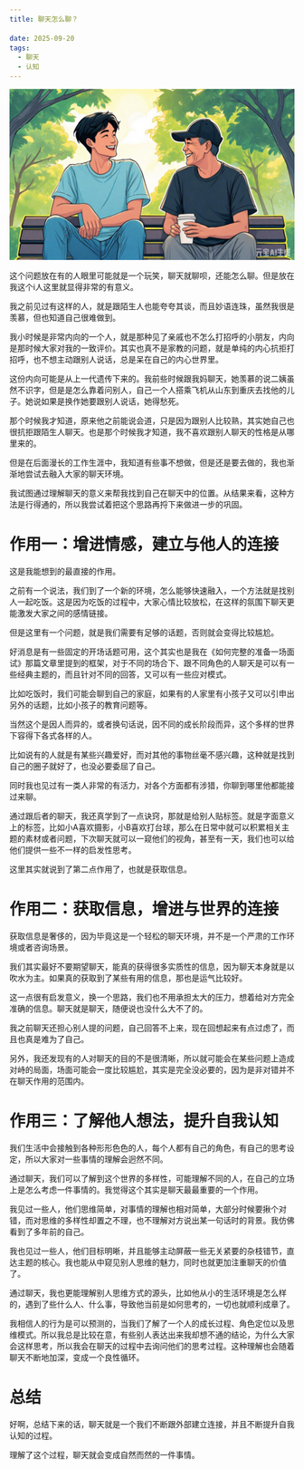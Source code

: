 ```yaml
---
title: 聊天怎么聊？

date: 2025-09-20
tags:
  - 聊天
  - 认知
---
```


![](/images/talk.jpg)

这个问题放在有的人眼里可能就是一个玩笑，聊天就聊呗，还能怎么聊。但是放在我这个i人这里就显得非常的有意义。

我之前见过有这样的人，就是跟陌生人也能夸夸其谈，而且妙语连珠，虽然我很是羡慕，但也知道自己很难做到。

我小时候是非常内向的一个人，就是那种见了亲戚也不怎么打招呼的小朋友，内向是那时候大家对我的一致评价。其实也真不是家教的问题，就是单纯的内心抗拒打招呼，也不想主动跟别人说话，总是呆在自己的内心世界里。

这份内向可能是从上一代遗传下来的。我前些时候跟我妈聊天，她羡慕的说二姨虽然不识字，但是是怎么靠着问别人，自己一个人搭乘飞机从山东到重庆去找他的儿子。她说如果是换作她要跟别人说话，她得愁死。

那个时候我才知道，原来他之前能说会道，只是因为跟别人比较熟，其实她自己也很抗拒跟陌生人聊天。也是那个时候我才知道，我不喜欢跟别人聊天的性格是从哪里来的。

但是在后面漫长的工作生涯中，我知道有些事不想做，但是还是要去做的，我也渐渐地尝试去融入大家的聊天环境。

我试图通过理解聊天的意义来帮我找到自己在聊天中的位置。从结果来看，这种方法是行得通的，所以我尝试着把这个思路再捋下来做进一步的巩固。

# 作用一：增进情感，建立与他人的连接

这是我能想到的最直接的作用。

之前有一个说法，我们到了一个新的环境，怎么能够快速融入，一个方法就是找别人一起吃饭。这是因为吃饭的过程中，大家心情比较放松，在这样的氛围下聊天更能激发大家之间的感情链接。

但是这里有一个问题，就是我们需要有足够的话题，否则就会变得比较尴尬。

好消息是有一些固定的开场话题可用，这个其实也是我在《如何完整的准备一场面试》那篇文章里提到的框架，对于不同的场合下、跟不同角色的人聊天是可以有一些经典主题的，而且针对不同的回答，又可以有一些应对模式。

比如吃饭时，我们可能会聊到自己的家庭，如果有的人家里有小孩子又可以引申出另外的话题，比如小孩子的教育问题等。

当然这个是因人而异的，或者换句话说，因不同的成长阶段而异，这个多样的世界下容得下各式各样的人。

比如说有的人就是有某些兴趣爱好，而对其他的事物丝毫不感兴趣，这种就是找到自己的圈子就好了，也没必要委屈了自己。

同时我也见过有一类人非常的有活力，对各个方面都有涉猎，你聊到哪里他都能接过来聊。

通过跟后者的聊天，我还真学到了一点诀窍，那就是给别人贴标签。就是字面意义上的标签，比如小A喜欢摄影，小B喜欢打台球，那么在日常中就可以积累相关主题的素材或者问题，下次聊天就可以一窥他们的视角，甚至有一天，我们也可以给他们提供一些不一样的启发性思考。

这里其实就说到了第二点作用了，也就是获取信息。

# 作用二：获取信息，增进与世界的连接

获取信息是奢侈的，因为毕竟这是一个轻松的聊天环境，并不是一个严肃的工作环境或者咨询场景。

我们其实最好不要期望聊天，能真的获得很多实质性的信息，因为聊天本身就是以吹水为主。如果真的获取到了某些有用的信息，那也是运气比较好。

这一点很有启发意义，换一个思路，我们也不用承担太大的压力，想着给对方完全准确的信息。聊天就是聊天，随便说也没什么大不了的。

我之前聊天还担心别人提的问题，自己回答不上来，现在回想起来有点过虑了，而且也真是难为了自己。

另外，我还发现有的人对聊天的目的不是很清晰，所以就可能会在某些问题上造成对峙的局面，场面可能会一度比较尴尬，其实是完全没必要的，因为是非对错并不在聊天作用的范围内。

# 作用三：了解他人想法，提升自我认知

我们生活中会接触到各种形形色色的人，每个人都有自己的角色，有自己的思考设定，所以大家对一些事情的理解会迥然不同。

通过聊天，我们可以了解到这个世界的多样性，可能理解不同的人，在自己的立场上是怎么考虑一件事情的。我觉得这个其实是聊天最最重要的一个作用。

我见过一些人，他们思维简单，对事情的理解也相对简单，大部分时候要揪个对错，而对思维的多样性却置之不理，也不理解对方说出某一句话时的背景。我仿佛看到了多年前的自己。

我也见过一些人，他们目标明晰，并且能够主动屏蔽一些无关紧要的杂枝错节，直达主题的核心。我也能从中窥见别人思维的魅力，同时也就更加注重聊天的价值了。

通过聊天，我也更能理解别人思维方式的源头，比如他从小的生活环境是怎么样的，遇到了些什么人、什么事，导致他当前是如何思考的，一切也就顺利成章了。

我相信人的行为是可以预测的，当我们了解了一个人的成长过程、角色定位以及思维模式。所以我总是比较在意，有些别人表达出来我却想不通的结论，为什么大家会这样思考，所以我会在聊天的过程中去询问他们的思考过程。这种理解也会随着聊天不断地加深，变成一个良性循环。

# 总结

好啊，总结下来的话，聊天就是一个我们不断跟外部建立连接，并且不断提升自我认知的过程。

理解了这个过程，聊天就会变成自然而然的一件事情。
